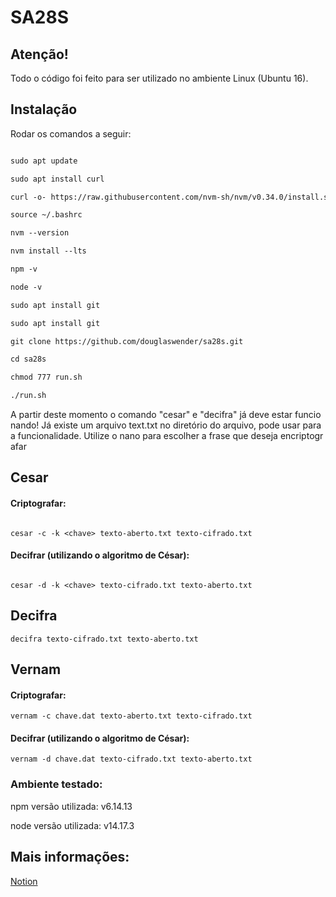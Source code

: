# SA28S

## Atenção!

Todo o código foi feito para ser utilizado no ambiente Linux (Ubuntu 16).

## Instalação

Rodar os comandos a seguir:

```bash

sudo apt update

sudo apt install curl

curl -o- https://raw.githubusercontent.com/nvm-sh/nvm/v0.34.0/install.sh | bash

source ~/.bashrc

nvm --version

nvm install --lts

npm -v

node -v

sudo apt install git

sudo apt install git

git clone https://github.com/douglaswender/sa28s.git

cd sa28s

chmod 777 run.sh

./run.sh

```

A partir deste momento o comando "cesar" e "decifra" já deve estar funcionando! Já existe um arquivo text.txt no diretório do arquivo, pode usar para a funcionalidade. Utilize o nano para escolher a frase que deseja encriptografar

## Cesar

#### Criptografar:

```

cesar -c -k <chave> texto-aberto.txt texto-cifrado.txt

```

#### Decifrar (utilizando o algoritmo de César):

```

cesar -d -k <chave> texto-cifrado.txt texto-aberto.txt

```

## Decifra

```
decifra texto-cifrado.txt texto-aberto.txt
```

## Vernam

#### Criptografar:

```
vernam -c chave.dat texto-aberto.txt texto-cifrado.txt
```

#### Decifrar (utilizando o algoritmo de César):

```
vernam -d chave.dat texto-cifrado.txt texto-aberto.txt
```

### Ambiente testado:

npm versão utilizada: v6.14.13

node versão utilizada: v14.17.3

## Mais informações:

[Notion](https://www.notion.so/Como-rodar-o-script-no-Ubuntu-16-0709f7e5b94d40569de76b15727acc29)
